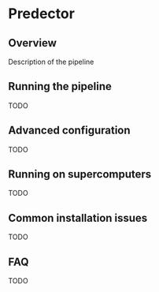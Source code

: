 # Predector


## Overview

Description of the pipeline

## Running the pipeline

TODO


## Advanced configuration

TODO


## Running on supercomputers

TODO


## Common installation issues

TODO


## FAQ

TODO
